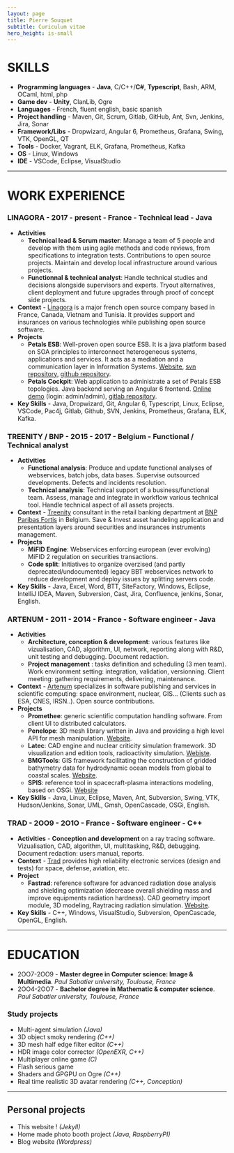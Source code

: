 ```yaml
---
layout: page
title: Pierre Souquet
subtitle: Curiculum vitae
hero_height: is-small
---
```


# SKILLS 
* **Programming languages** - **Java**, C/C++/**C#**, **Typescript**, Bash, ARM, OCaml, html, php  
* **Game dev** - **Unity**, ClanLib, Ogre 
* **Languages** - French, fluent english, basic spanish 
* **Project handling** - Maven, Git, Scrum, Gitlab, GitHub, Ant, Svn, Jenkins, Jira, Sonar 
* **Framework/Libs** - Dropwizard, Angular 6, Prometheus, Grafana, Swing, VTK, OpenGL, QT 
* **Tools** - Docker, Vagrant, ELK, Grafana, Prometheus, Kafka
* **OS** - Linux, Windows
* **IDE** - VSCode, Eclipse, VisualStudio   

---

# WORK EXPERIENCE  

### LINAGORA - 2017 - present - France - Technical lead - Java 
* **Activities** 
  * **Technical lead & Scrum master**: Manage a team of 5 people and develop with them using agile methods and code reviews, from specifications to integration tests. Contributions to open source projects. Maintain and develop local infrastructure around various projects.
  * **Functionnal & technical analyst**: Handle technical studies and decisions alongside supervisors and experts. Tryout alternatives, client deployment and future upgrades through proof of concept side projects.   
* **Context** - [Linagora](https://linagora.com/) is a major french open source company based in France, Canada, Vietnam and Tunisia. It provides support and insurances on various technologies while publishing open source software.  
* **Projects** 
  * **Petals ESB**: Well-proven open source ESB. It is a java platform based on SOA principles to interconnect heterogeneous systems, applications and services. It acts as a mediation and a communication layer in Information Systems. [Website](https://petals.linagora.com/), [svn repository](https://repository.ow2.org/nexus/content/repositories/releases/org/ow2/petals/), [github repository](https://github.com/petalslink).
  * **Petals Cockpit**: Web application to administrate a set of Petals ESB topologies. Java backend serving an Angular 6 frontend. [Online demo](https://linagora.gitlab.io/petals-cockpit/#/login) (login: admin/admin), [gitlab repository](https://gitlab.com/linagora/petals-cockpit).
* **Key Skills** - Java, Dropwizard, Git, Angular 6, Typescript, Linux, Eclipse, VSCode, Pac4j, Gitlab, Github, SVN, Jenkins, Prometheus, Grafana, ELK, Kafka.  

### TREENITY / BNP - 2O15 - 2017 - Belgium - Functional / Technical analyst 
* **Activities**  
  * **Functional analysis**: Produce and update functional analyses of webservices, batch jobs, data bases. Supervise outsourced developments. Defects and incidents resolution.  
  * **Technical analysis**: Technical support of a business/functional team. Assess, manage and integrate in workflow various technical tool. Handle technical aspect of all assets projects. 
* **Context** - [Treenity](https://www.treenitysolutions.com/) consultant in the retail banking department at [BNP Paribas Fortis](https://www.bnpparibasfortis.be/) in Belgium. Save & Invest asset handeling application and presentation layers around securities and insurances instruments management.  
* **Projects** 
  * **MiFID Engine**: Webservices enforcing european (ever evolving) MiFID 2 regulation on securities transactions.  
  * **Code split**: Initiatives to organize overzised (and partly deprecated/undocumented) legacy BBT webservices network to reduce development and deploy issues by splitting servers code. 
* **Key Skills** - Java, Excel, Word, BTT, SiteFactory, Windows, Eclipse, IntelliJ IDEA, Maven, Subversion, Cast, Jira, Confluence, jenkins, Sonar, English.  

### ARTENUM - 2O11 - 2O14 - France - Software engineer - Java 
* **Activities**
  * **Architecture, conception & development**: various features like vizualisation, CAD, algorithm, UI, network, reporting along with R&D, unit testing and debugging. Document redaction. 
  * **Project management** : tasks definition and scheduling (3 men team). Work environment setting: integration, validation, versionning. Client meeting: gathering requirements, delivering, maintenance.  
* **Context** - [Artenum](https://www.artenum.com/) specializes in software publishing and services in scientific computing: space environment, nuclear, GIS... (Clients such as ESA, CNES, IRSN..). Open source contributions.  
* **Projects** 
  * **Promethee**: generic scientific computation handling software. From client UI to distributed calculators. 
  * **Penelope**: 3D mesh library written in Java and providing a high level API for mesh manipulation. [Website](http://dev.artenum.com/projects/Penelope).
  * **Latec**: CAD engine and nuclear criticity simulation framework. 3D visualization and edition tools, radioactivity simulation. [Webiste](https://www.cristal-package.org/docs/latec/).
  * **BMGTools**: GIS framework facilitating the construction of gridded bathymetry data for hydrodynamic ocean models from global to coastal scales. [Website](https://wwz.ifremer.fr/mars3d/Les-outils/BathyMeshGridTOOLS).
  * **SPIS**: reference tool in spacecraft-plasma interactions modeling, based on OSGi. [Website](http://dev.spis.org/projects/spine/home/spis)
* **Key Skills** - Java, Linux, Eclipse, Maven, Ant, Subversion, Swing, VTK, Hudson/Jenkins, Sonar, UML, Gmsh, OpenCascade, OSGi, English.  

### TRAD - 2OO9 - 2O1O - France - Software engineer - C++ 
* **Activities** - **Conception and development** on a ray tracing software. Vizualisation, CAD, algorithm, UI, multitasking, R&D, debugging. Document redaction: users manual, reports. 
* **Context** - [Trad](https://www.trad.fr/) provides high reliability electronic services (design and tests) for space, defense, aviation, etc.   
* **Project**
  * **Fastrad**: reference software for advanced radiation dose analysis and shielding optimization (decrease overall shielding mass and improve equipments radiation hardness). CAD geometry import module, 3D modeling, Raytracing radiation simulation. [Website](https://www.fastrad.net/).
* **Key Skills** - C++, Windows, VisualStudio, Subversion, OpenCascade, OpenGL, English.

---

# EDUCATION 
* 2OO7-2OO9 -  **Master degree in Computer science: Image & Multimedia**. _Paul Sabatier university, Toulouse, France_  
* 2OO4-2OO7 -  **Bachelor degree in Mathematic & computer science**. _Paul Sabatier university, Toulouse, France_   

### Study projects 
* Multi-agent simulation _(Java)_
* 3D object smoky rendering _(C++)_  
* 3D mesh half edge filter  editor _(C++)_  
* HDR image color corrector _(OpenEXR, C++)_  
* Multiplayer online game _(C)_ 
* Flash serious game  
* Shaders and GPGPU on Ogre _(C++)_  
* Real time realistic 3D avatar rendering _(C++, Conception)_   

---
## Personal projects 
* This website ! _(Jekyll)_
* Home made photo booth project _(Java, RaspberryPI)_  
* Blog website _(Wordpress)_  